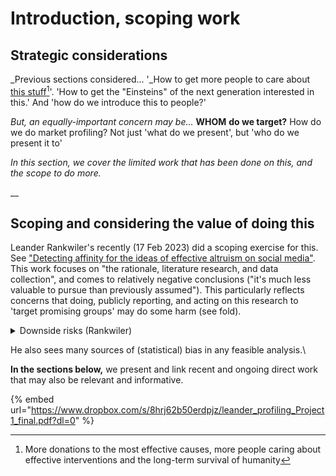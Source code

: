 # Introduction, scoping work

## Strategic considerations

_Previous sections considered...  '_How to get more people to care about [this stuff](#user-content-fn-1)[^1]'. 'How to get the "Einsteins" of the next generation interested in this.' And 'how do we introduce this to people?'&#x20;

_But, an equally-important concern may be..._ **WHOM** **do we target?**  How do we do market profiling? Not just 'what do we present', but 'who do we present it to'

_In this section, we cover the limited work that has been done on this, and the scope to do more._&#x20;

__

## Scoping and considering the value of doing this

Leander Rankwiler's recently (17 Feb 2023) did a scoping exercise for this. See ["Detecting affinity for the ideas of effective altruism on social media"](https://www.dropbox.com/s/8hrj62b50erdpjz/leander\_profiling\_Project1\_final.pdf?dl=0).  This work  focuses on "the rationale, literature research, and data collection", and comes to relatively negative conclusions ("it's much less valuable to pursue than previously assumed"). This particularly reflects concerns that doing, publicly reporting, and acting on this research to 'target promising groups' may do some harm (see fold).

<details>

<summary>Downside risks (Rankwiler)</summary>

* Risk of harming the diversity (of personalities) within EA, by targeting the "typical" EA personality.
* "Risk of negative public perception of the method of using personality traits to find promising users (à la Cambridge Analytica)"\


</details>

&#x20;He also sees many sources of (statistical) bias in any feasible analysis.\


**In the sections below,** we present and link recent and ongoing direct work that may also be relevant and informative.

&#x20;





{% embed url="https://www.dropbox.com/s/8hrj62b50erdpjz/leander_profiling_Project1_final.pdf?dl=0" %}



[^1]: More donations to the most effective causes, more people caring about effective interventions and the long-term survival of humanity
